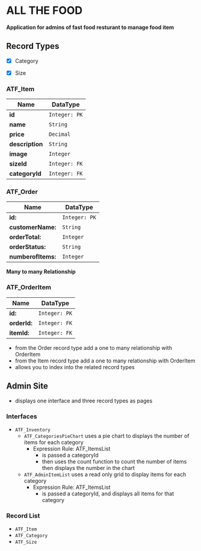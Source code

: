 # ALL THE FOOD
**Application for admins of fast food resturant to manage food item**

## Record Types

- [x] Category
- [x] Size


### ATF_Item

|    Name          |   DataType    |
| ---------------- | ------------- |
| **id**           |  `Integer: PK`|
| **name**         |  `String`     |
| **price**        |  `Decimal`    |
| **description**  |  `String`     |
| **image**        |  `Integer`    |
| **sizeId**       |  `Integer: FK`|
| **categoryId**   |  `Integer: FK`|

### ATF_Order

|    Name           |   DataType     |
| ----------------- | -------------- |
| **id:**           |  `Integer: PK` |
| **customerName:** |  `String`      |
| **orderTotal:**   |  `Integer`     |
| **orderStatus:**  |  `String`      |
| **numberofItems:**| `Integer`      |


**Many to many Relationship**

### ATF_OrderItem

|    Name           |   DataType     |
| ----------------- | -------------- |
| **id:**           | `Integer: PK`  |
| **orderId:**      | `Integer: FK`  |
| **itemId:**       | `Integer: FK`  |

- from the Order record type add a one to many relationship with OrderItem
- from the Item record type add a one to many relationship with OrderItem
- allows you to index into the related record types


## Admin Site
- displays one interface and three record types as pages
### Interfaces
- `ATF_Inventory`
    - `ATF_CategoriesPieChart` uses a pie chart to displays the number of items for each category
        - Expression Rule: ATF_ItemsList
            - is passed a categoryId
            - then uses the count function to count the number of items then displays the number in the chart
    - `ATF_AdminItemList` uses a read only grid to display items for each category
        - Expression Rule: ATF_ItemsList
            - is passed a categoryId, and displays all items for that category
    
### Record List
- `ATF_Item`
- `ATF_Category`
- `ATF_Size`

